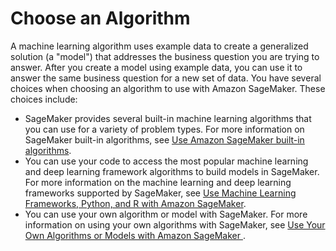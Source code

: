 # Choose an Algorithm<a name="algorithms-choose"></a>

A machine learning algorithm uses example data to create a generalized solution \(a "model"\) that addresses the business question you are trying to answer\. After you create a model using example data, you can use it to answer the same business question for a new set of data\. You have several choices when choosing an algorithm to use with Amazon SageMaker\. These choices include:
+ SageMaker provides several built\-in machine learning algorithms that you can use for a variety of problem types\. For more information on SageMaker built\-in algorithms, see [Use Amazon SageMaker built\-in algorithms](algos.md)\.
+ You can use your code to access the most popular machine learning and deep learning framework algorithms to build models in SageMaker\. For more information on the machine learning and deep learning frameworks supported by SageMaker, see [Use Machine Learning Frameworks, Python, and R with Amazon SageMaker](frameworks.md)\.
+ You can use your own algorithm or model with SageMaker\. For more information on using your own algorithms with SageMaker, see [Use Your Own Algorithms or Models with Amazon SageMaker ](your-algorithms.md)\.